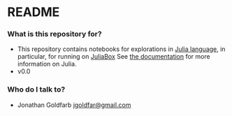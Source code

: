 # README #

### What is this repository for? ###

* This repository contains notebooks for explorations in [Julia language](http://www.julialang.org), in particular, for running on [JuliaBox](https://www.juliabox.org) See [the documentation](http://docs.julialang.org) for more information on Julia.
* v0.0

### Who do I talk to? ###

* Jonathan Goldfarb <jgoldfar@gmail.com>